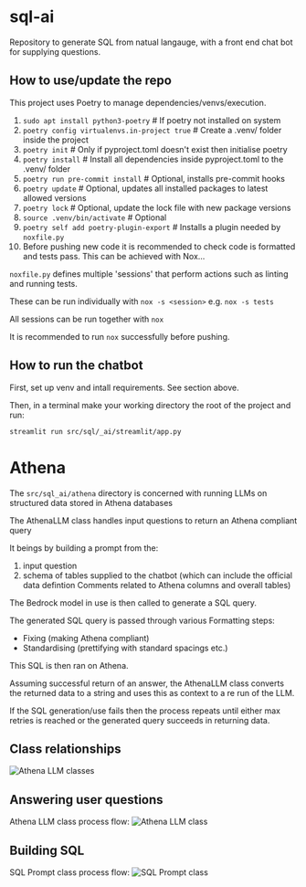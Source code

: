 # sql-ai

Repository to generate SQL from natual langauge, with a front end chat bot for supplying questions.

## How to use/update the repo

This project uses Poetry to manage dependencies/venvs/execution.

1. `sudo apt install python3-poetry`   # If poetry not installed on system
2. `poetry config virtualenvs.in-project true`  # Create a .venv/ folder inside the project
3. `poetry init`   # Only if pyproject.toml doesn't exist then initialise poetry
4. `poetry install`  # Install all dependencies inside pyproject.toml to the .venv/ folder
5. `poetry run pre-commit install`  # Optional, installs pre-commit hooks
6. `poetry update`  # Optional, updates all installed packages to latest allowed versions
7. `poetry lock`  # Optional, update the lock file with new package versions
8. `source .venv/bin/activate`  # Optional
9. `poetry self add poetry-plugin-export`  # Installs a plugin needed by `noxfile.py`
10. Before pushing new code it is recommended to check code is formatted and tests pass. This can be achieved with Nox...

`noxfile.py` defines multiple 'sessions' that perform actions such as linting and running tests.

These can be run individually with `nox -s <session>` e.g. `nox -s tests`

All sessions can be run together with `nox`

It is recommended to run `nox` successfully before pushing.

## How to run the chatbot

First, set up venv and intall requirements. See section above.

Then, in a terminal make your working directory the root of the project and run:

`streamlit run src/sql/_ai/streamlit/app.py`


# Athena

The `src/sql_ai/athena` directory is concerned with running LLMs on structured data stored in Athena databases

The AthenaLLM class handles input questions to return an Athena compliant query

It beings by building a prompt from the:
1. input question
2. schema of tables supplied to the chatbot (which can include the official data defintion Comments related to Athena columns and overall tables)

The Bedrock model in use is then called to generate a SQL query.

The generated SQL query is passed through various Formatting steps:
- Fixing (making Athena compliant)
- Standardising (prettifying with standard spacings etc.)

This SQL is then ran on Athena.

Assuming successful return of an answer, the AthenaLLM class converts the returned data to a string and 
uses this as context to a re run of the LLM.

If the SQL generation/use fails then the process repeats until either max retries is
reached or the generated query succeeds in returning data.

## Class relationships

![Athena LLM classes](classes.excalidraw.png)

## Answering user questions

Athena LLM class process flow:
![Athena LLM class](athena_llm.excalidraw.png)

## Building SQL

SQL Prompt class process flow:
![SQL Prompt class](sql_prompting.excalidraw.png)
